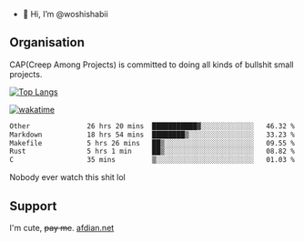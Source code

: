 - 👋 Hi, I’m @woshishabii

## Organisation

CAP(Creep Among Projects) is committed to doing all kinds of bullshit small projects.

[![Top Langs](https://github-readme-stats.vercel.app/api/top-langs/?username=woshishabii&layout=compact)](https://github.com/anuraghazra/github-readme-stats)

[![wakatime](https://wakatime.com/badge/user/34d02784-acc1-4a16-82d7-33fdb53c4ed6.svg)](https://wakatime.com/@34d02784-acc1-4a16-82d7-33fdb53c4ed6)


<!--START_SECTION:waka-->

```txt
Other              26 hrs 20 mins  ███████████▓░░░░░░░░░░░░░   46.32 %
Markdown           18 hrs 54 mins  ████████▒░░░░░░░░░░░░░░░░   33.23 %
Makefile           5 hrs 26 mins   ██▒░░░░░░░░░░░░░░░░░░░░░░   09.55 %
Rust               5 hrs 1 min     ██▒░░░░░░░░░░░░░░░░░░░░░░   08.82 %
C                  35 mins         ▒░░░░░░░░░░░░░░░░░░░░░░░░   01.03 %
```

<!--END_SECTION:waka-->

Nobody ever watch this shit lol

## Support
I'm cute, ~~pay me~~.
[afdian.net](https://afdian.com/a/woshishabi)

<!---
woshishabii/woshishabii is a ✨ special ✨ repository because its `README.md` (this file) appears on your GitHub profile.
You can click the Preview link to take a look at your changes.
--->

